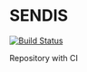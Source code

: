 # SENDIS

[![Build Status](https://travis-ci.org/fmichelsendis/sendis_ci.svg?branch=master)](https://travis-ci.org/fmichelsendis/sendis_ci)

Repository with CI 